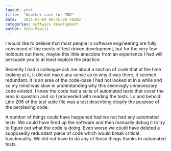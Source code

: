 ```yaml
---
layout: post
title:  "Another case for TDD"
date:   2021-07-04 09:45:00 +0200
categories: software development
author: Zuko Mgwili
---
```

I would like to believe that most people in software engineering are fully convinced of the merits of test driven development, but for the very few holdouts out there, maybe this little anecdote from an experience I had will persuade you to at least explore the practice.

<!--more-->

Recently I had a colleague ask me about a section of code that at the time looking at it, it did not make any sense as to why it was there, it seemed redundant. It is an area of the code-base I had not looked at in a while and so my mind was slow in understanding why this seemingly unnecessary code existed. I knew the code had a suite of automated tests that cover the area in question and so I proceeded with reading the tests. Lo and behold! Line 206 of the test suite file was a test describing clearly the purpose of the perplexing code.

A number of things could have happened had we not had any automated tests. We could have fired up the software and then manually debug it to try to figure out what the code is doing. Even worse we could have deleted a supposedly redundant piece of code which would break critical functionality. We did not have to do any of those things thanks to automated tests.

